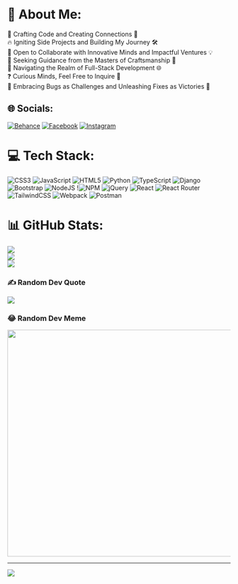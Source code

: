 # 💫 About Me:

🚀 Crafting Code and Creating Connections 🌌 <br>
🔥 Igniting Side Projects and Building My Journey 🛠️ <br>
👥 Open to Collaborate with Innovative Minds and Impactful Ventures 💡<br>
🙌 Seeking Guidance from the Masters of Craftsmanship 🧠 <br>
🎯 Navigating the Realm of Full-Stack Development 🌐 <br>
❓ Curious Minds, Feel Free to Inquire 💭 <br>
🐞 Embracing Bugs as Challenges and Unleashing Fixes as Victories 🦠

## 🌐 Socials:

[![Behance](https://img.shields.io/badge/Behance-1769ff?logo=behance&logoColor=white)](https://behance.net/Hanny) [![Facebook](https://img.shields.io/badge/Facebook-%231877F2.svg?logo=Facebook&logoColor=white)](https://www.facebook.com/godwin.ehile.1) [![Instagram](https://img.shields.io/badge/Instagram-%23E4405F.svg?logo=Instagram&logoColor=white)](https://instagram.com/radium_user)

# 💻 Tech Stack:

![CSS3](https://img.shields.io/badge/css3-%231572B6.svg?style=for-the-badge&logo=css3&logoColor=white) ![JavaScript](https://img.shields.io/badge/javascript-%23323330.svg?style=for-the-badge&logo=javascript&logoColor=%23F7DF1E) ![HTML5](https://img.shields.io/badge/html5-%23E34F26.svg?style=for-the-badge&logo=html5&logoColor=white) ![Python](https://img.shields.io/badge/python-3670A0?style=for-the-badge&logo=python&logoColor=ffdd54) ![TypeScript](https://img.shields.io/badge/typescript-%23007ACC.svg?style=for-the-badge&logo=typescript&logoColor=white) ![Django](https://img.shields.io/badge/django-%23092E20.svg?style=for-the-badge&logo=django&logoColor=white) ![Bootstrap](https://img.shields.io/badge/bootstrap-%23563D7C.svg?style=for-the-badge&logo=bootstrap&logoColor=white) ![NodeJS](https://img.shields.io/badge/node.js-6DA55F?style=for-the-badge&logo=node.js&logoColor=white) !![NPM](https://img.shields.io/badge/NPM-%23000000.svg?style=for-the-badge&logo=npm&logoColor=white) ![jQuery](https://img.shields.io/badge/jquery-%230769AD.svg?style=for-the-badge&logo=jquery&logoColor=white) ![React](https://img.shields.io/badge/react-%2320232a.svg?style=for-the-badge&logo=react&logoColor=%2361DAFB) ![React Router](https://img.shields.io/badge/React_Router-CA4245?style=for-the-badge&logo=react-router&logoColor=white) ![TailwindCSS](https://img.shields.io/badge/tailwindcss-%2338B2AC.svg?style=for-the-badge&logo=tailwind-css&logoColor=white) ![Webpack](https://img.shields.io/badge/webpack-%238DD6F9.svg?style=for-the-badge&logo=webpack&logoColor=black) ![Postman](https://img.shields.io/badge/Postman-FF6C37?style=for-the-badge&logo=postman&logoColor=white)

# 📊 GitHub Stats:

![](https://github-readme-stats.vercel.app/api?username=hridayarajbanshi&theme=nightowl&hide_border=true&include_all_commits=true&count_private=false)<br/>
![](https://github-readme-streak-stats.herokuapp.com/?user=hridayarajbanshi&theme=nightowl&hide_border=true)<br/>
![](https://github-readme-stats.vercel.app/api/top-langs/?username=hridayarajbanshi&theme=nightowl&hide_border=true&include_all_commits=true&count_private=false&layout=compact)

### ✍️ Random Dev Quote

![](https://quotes-github-readme.vercel.app/api?type=vetical&theme=tokyonight)

### 😂 Random Dev Meme

<img src="https://random-memer.herokuapp.com/" width="512px"/>

---

[![](https://visitcount.itsvg.in/api?id=hridayarajbanshi&icon=5&color=3)](https://visitcount.itsvg.in)

<!-- Proudly created with GPRM ( https://gprm.itsvg.in ) -->
